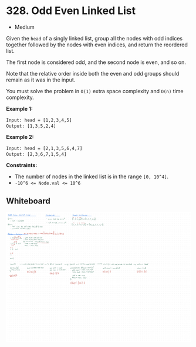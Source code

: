 # 328. Odd Even Linked List
- Medium

Given the `head` of a singly linked list, group all the nodes with odd indices
together followed by the nodes with even indices, and return the reordered list.

The first node is considered odd, and the second node is even, and so on.

Note that the relative order inside both the even and odd groups should remain
as it was in the input.

You must solve the problem in `O(1)` extra space complexity and `O(n)` time
complexity.

**Example 1:**
```
Input: head = [1,2,3,4,5]
Output: [1,3,5,2,4]
```

**Example 2:**
```
Input: head = [2,1,3,5,6,4,7]
Output: [2,3,6,7,1,5,4]
```

**Constraints:**
- The number of nodes in the linked list is in the range `[0, 10^4]`.
- `-10^6 <= Node.val <= 10^6`

## Whiteboard
![Whiteboard Image 01][whiteboard-image-01]

<!-- Refs -->
[whiteboard-image-01]: whiteboard-01.jpg
